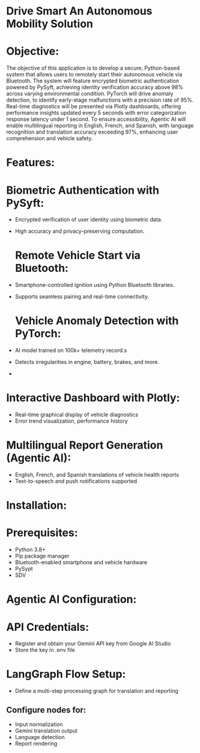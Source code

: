 # Drive Smart An Autonomous Mobility Solution

#  Objective:

The objective of this application is to develop a secure, Python-based system that allows users to remotely start their autonomous vehicle via Bluetooth. The system will feature encrypted biometric authentication powered by PySyft, achieving identity verification accuracy above 98% across varying environmental condition. PyTorch will drive anomaly detection, to identify early-stage malfunctions with a precision rate of 95%. Real-time diagnostics will be presented via Plotly dashboards, offering performance insights updated every 5 seconds with error categorization response latency under 1 second. To ensure accessibility, Agentic AI will enable multilingual reporting in English, French, and Spanish, with language recognition and translation accuracy exceeding 97%, enhancing user comprehension and vehicle safety.

# Features:

# Biometric Authentication with PySyft:

- Encrypted verification of user identity using biometric data.
- High accuracy and privacy-preserving computation.
  
  # Remote Vehicle Start via Bluetooth:
  
- Smartphone-controlled ignition using Python Bluetooth libraries.
- Supports seamless pairing and real-time connectivity.

  # Vehicle Anomaly Detection with PyTorch:
  
- AI model trained on 100k+ telemetry record.s
- Detects irregularities in engine, battery, brakes, and more.
- 
# Interactive Dashboard with Plotly:
- Real-time graphical display of vehicle diagnostics
- Error trend visualization, performance history

 # Multilingual Report Generation (Agentic AI):
- English, French, and Spanish translations of vehicle health reports
- Text-to-speech and push notifications supported

# Installation:

# Prerequisites:

- Python 3.8+
- Pip package manager
- Bluetooth-enabled smartphone and vehicle hardware
- PySypt
- SDV

# Agentic AI Configuration:

# API Credentials:

- Register and obtain your Gemini API key from Google AI Studio
- Store the key in .env file

# LangGraph Flow Setup:

- Define a multi-step processing graph for translation and reporting

## Configure nodes for:
- Input normalization
- Gemini translation output
- Language detection
- Report rendering






